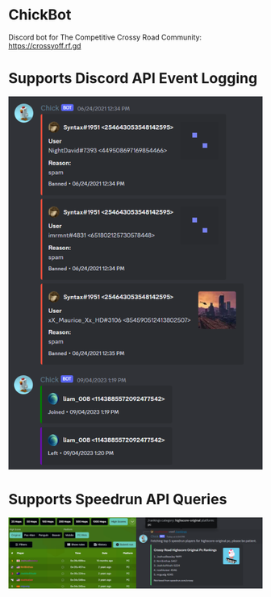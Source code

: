 # ChickBot
Discord bot for The Competitive Crossy Road Community: https://crossyoff.rf.gd

# Supports Discord API Event Logging
![alt text](https://github.com/hfsyntax/ChickBot/blob/main/sample_images/logs.png)

# Supports Speedrun API Queries
![alt text](https://github.com/hfsyntax/ChickBot/blob/main/sample_images/sr-board.png)
